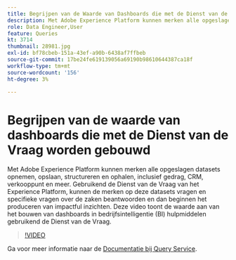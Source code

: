 ```yaml
---
title: Begrijpen van de Waarde van Dashboards die met de Dienst van de Vraag worden gebouwd
description: Met Adobe Experience Platform kunnen merken alle opgeslagen datasets&mdash opnemen, opslaan, structureren en ophalen, inclusief gedrag, CRM, verkooppuntgegevens en meer. Gebruikend de Dienst van de Vraag van het Experience Platform, kunnen de merken op deze datasets vragen en specifieke vragen over de zaken beantwoorden en dan beginnen het produceren van impactful inzichten. Deze video toont de waarde aan van het bouwen van dashboards in bedrijfsintelligentie (BI) hulpmiddelen gebruikend de Dienst van de Vraag.
role: Data Engineer,User
feature: Queries
kt: 3714
thumbnail: 28981.jpg
exl-id: bf78cbeb-151a-43ef-a90b-6438af7ffbeb
source-git-commit: 17be24fe619139056a69190b98610644387ca18f
workflow-type: tm+mt
source-wordcount: '156'
ht-degree: 3%

---
```


# Begrijpen van de waarde van dashboards die met de Dienst van de Vraag worden gebouwd

Met Adobe Experience Platform kunnen merken alle opgeslagen datasets opnemen, opslaan, structureren en ophalen, inclusief gedrag, CRM, verkooppunt en meer. Gebruikend de Dienst van de Vraag van het Experience Platform, kunnen de merken op deze datasets vragen en specifieke vragen over de zaken beantwoorden en dan beginnen het produceren van impactful inzichten. Deze video toont de waarde aan van het bouwen van dashboards in bedrijfsintelligentie (BI) hulpmiddelen gebruikend de Dienst van de Vraag.

>[!VIDEO](https://video.tv.adobe.com/v/28981?quality=12&learn=on)

Ga voor meer informatie naar de [Documentatie bij Query Service](https://experienceleague.adobe.com/docs/experience-platform/query/home.html?lang=nl).

